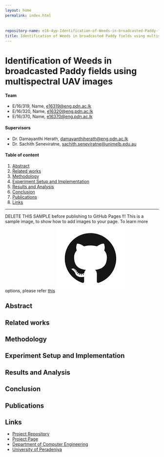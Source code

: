 ```yaml
---
layout: home
permalink: index.html


repository-name: e16-4yp-Identification-of-Weeds-in-broadcasted-Paddy-fields-using-multispectral-UAV-images
title: Identification of Weeds in broadcasted Paddy fields using multispectral UAV images
---
```


[comment]: # "This is the standard layout for the project, but you can clean this and use your own template"

# Identification of Weeds in broadcasted Paddy fields using multispectral UAV images

#### Team

- E/16/319, Name, [e16319@eng.pdn.ac.lk](mailto:name@email.com)
- E/16/320, Name, [e16320@eng.pdn.ac.lk](mailto:name@email.com)
- E/16/370, Name, [e16370@eng.pdn.ac.lk](mailto:name@email.com)

#### Supervisors

- Dr. Damayanthi Herath, [damayanthiherath@eng.pdn.ac.lk](mailto:name@eng.pdn.ac.lk)
- Dr. Sachith Seneviratne, [sachith.seneviratne@unimelb.edu.au](mailto:name@eng.pdn.ac.lk)

#### Table of content

1. [Abstract](#abstract)
2. [Related works](#related-works)
3. [Methodology](#methodology)
4. [Experiment Setup and Implementation](#experiment-setup-and-implementation)
5. [Results and Analysis](#results-and-analysis)
6. [Conclusion](#conclusion)
7. [Publications](#publications)
8. [Links](#links)

---

DELETE THIS SAMPLE before publishing to GitHub Pages !!!
This is a sample image, to show how to add images to your page. To learn more options, please refer [this](https://projects.ce.pdn.ac.lk/docs/faq/how-to-add-an-image/)
![Sample Image](./images/sample.png)


## Abstract

## Related works

## Methodology

## Experiment Setup and Implementation

## Results and Analysis

## Conclusion

## Publications
[//]: # "Note: Uncomment each once you uploaded the files to the repository"

<!-- 1. [Semester 7 report](./) -->
<!-- 2. [Semester 7 slides](./) -->
<!-- 3. [Semester 8 report](./) -->
<!-- 4. [Semester 8 slides](./) -->
<!-- 5. Author 1, Author 2 and Author 3 "Research paper title" (2021). [PDF](./). -->


## Links

[//]: # ( NOTE: EDIT THIS LINKS WITH YOUR REPO DETAILS )

- [Project Repository](https://github.com/cepdnaclk/repository-name)
- [Project Page](https://cepdnaclk.github.io/repository-name)
- [Department of Computer Engineering](http://www.ce.pdn.ac.lk/)
- [University of Peradeniya](https://eng.pdn.ac.lk/)

[//]: # "Please refer this to learn more about Markdown syntax"
[//]: # "https://github.com/adam-p/markdown-here/wiki/Markdown-Cheatsheet"
